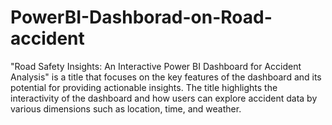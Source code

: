 # PowerBI-Dashborad-on-Road-accident
"Road Safety Insights: An Interactive Power BI Dashboard for Accident Analysis" is a title that focuses on the key features of the dashboard and its potential for providing actionable insights. The title highlights the interactivity of the dashboard and how users can explore accident data by various dimensions such as location, time, and weather. 
